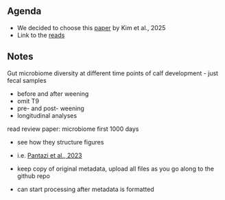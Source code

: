 ## Agenda
* We decided to choose this [paper](https://www.nature.com/articles/s41597-025-04677-7) by Kim et al., 2025
* Link to the [reads](https://www.ncbi.nlm.nih.gov/Traces/study/?acc=SRP520455&f=env_broad_scale_sam_ss%3An%3Benv_local_scale_sam_ss%3An&o=acc_s%3Aa#)

## Notes
Gut microbiome diversity at different time points of calf development - just fecal samples
  * before and after weening 
  * omit T9
  * pre- and post- weening 
  * longitudinal analyses 

read review paper: microbiome first 1000 days 
  * see how they structure figures 
  * i.e. [Pantazi et al., 2023](https://pmc.ncbi.nlm.nih.gov/articles/PMC10457741/) 
  
* keep copy of original metadata, upload all files as you go along to the github repo
* can start processing after metadata is formatted 
